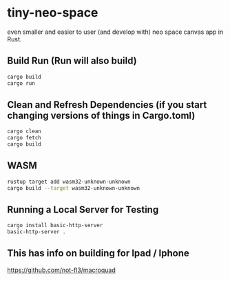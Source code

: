 # tiny-neo-space

even smaller and easier to user (and develop with) neo space canvas app in Rust.

Build Run (Run will also build)
---
```bash
cargo build
cargo run
```

Clean and Refresh Dependencies (if you start changing versions of things in Cargo.toml)
---
```bash
cargo clean
cargo fetch
cargo build
```

WASM
---
```bash
rustup target add wasm32-unknown-unknown
cargo build --target wasm32-unknown-unknown
```

Running a Local Server for Testing
---
```bash
cargo install basic-http-server
basic-http-server .
```

This has info on building for Ipad / Iphone
---
https://github.com/not-fl3/macroquad
